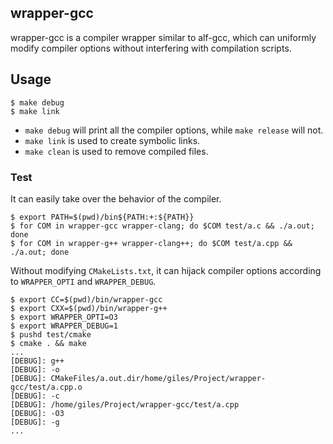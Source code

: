 ## wrapper-gcc

wrapper-gcc is a compiler wrapper similar to alf-gcc, which can uniformly modify compiler options without interfering with compilation scripts.



## Usage

```
$ make debug
$ make link
```
-  `make debug` will print all the compiler options, while `make release` will not.
- `make link` is used to create symbolic links.
- `make clean` is used to remove compiled files.


### Test

It can easily take over the behavior of the compiler.

```
$ export PATH=$(pwd)/bin${PATH:+:${PATH}}
$ for COM in wrapper-gcc wrapper-clang; do $COM test/a.c && ./a.out; done 
$ for COM in wrapper-g++ wrapper-clang++; do $COM test/a.cpp && ./a.out; done 
```

Without modifying `CMakeLists.txt`, it can hijack compiler options according to `WRAPPER_OPTI` and `WRAPPER_DEBUG`.

```
$ export CC=$(pwd)/bin/wrapper-gcc
$ export CXX=$(pwd)/bin/wrapper-g++
$ export WRAPPER_OPTI=O3
$ export WRAPPER_DEBUG=1
$ pushd test/cmake
$ cmake . && make
...
[DEBUG]: g++
[DEBUG]: -o
[DEBUG]: CMakeFiles/a.out.dir/home/giles/Project/wrapper-gcc/test/a.cpp.o
[DEBUG]: -c
[DEBUG]: /home/giles/Project/wrapper-gcc/test/a.cpp
[DEBUG]: -O3
[DEBUG]: -g
...
```

